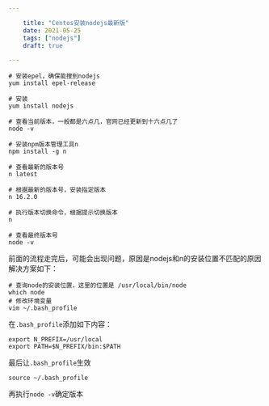 ```yaml
---

    title: "Centos安装nodejs最新版"
    date: 2021-05-25
    tags: ["nodejs"]
    draft: true

---
```


```shell
# 安装epel，确保能搜到nodejs
yum install epel-release

# 安装
yum install nodejs

# 查看当前版本，一般都是六点几，官网已经更新到十六点几了
node -v

# 安装npm版本管理工具n
npm install -g n

# 查看最新的版本号
n latest

# 根据最新的版本号，安装指定版本
n 16.2.0

# 执行版本切换命令，根据提示切换版本
n

# 查看最终版本号
node -v
```
前面的流程走完后，可能会出现问题，原因是nodejs和n的安装位置不匹配的原因  
解决方案如下：
```shell
# 查询node的安装位置，这里的位置是 /usr/local/bin/node
which node
# 修改环境变量
vim ~/.bash_profile
```
在`.bash_profile`添加如下内容：
```
export N_PREFIX=/usr/local 
export PATH=$N_PREFIX/bin:$PATH
```
最后让`.bash_profile`生效
```shell
source ~/.bash_profile
```
再执行`node -v`确定版本

